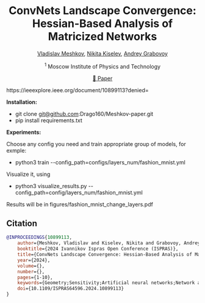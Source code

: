 <div align="center">
<h1>ConvNets Landscape Convergence: Hessian-Based
Analysis of Matricized Networks</h1>

[Vladislav Meshkov](), [Nikita Kiselev](), [Andrey Grabovoy](https://github.com/andriygav)

<sup>1</sup> Moscow Institute of Physics and Technology

[📝 Paper]()
</div>https://ieeexplore.ieee.org/document/10899113?denied=</div>

**Installation:**  

- git clone git@github.com:Drago160/Meshkov-paper.git
- pip install requirements.txt

**Experiments:**

Choose any config you need and train appropriate group of models, for exmple:
- python3 train --config_path=configs/layers_num/fashion_mnist.yml

Visualize it, using
- python3 visualize_results.py --config_path=config/layers_num/fashion_mnist.yml


Results will be in figures/fashion_mnist_change_layers.pdf

## Citation
```BibTeX
@INPROCEEDINGS{10899113,  
    author={Meshkov, Vladislav and Kiselev, Nikita and Grabovoy, Andrey},  
    booktitle={2024 Ivannikov Ispras Open Conference (ISPRAS)},  
    title={ConvNets Landscape Convergence: Hessian-Based Analysis of Matricized Networks},  
    year={2024},  
    volume={},  
    number={},  
    pages={1-10},  
    keywords={Geometry;Sensitivity;Artificial neural networks;Network architecture;Convergence},  
    doi={10.1109/ISPRAS64596.2024.10899113}  
} 
